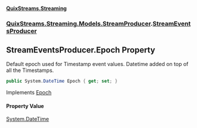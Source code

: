 #### [QuixStreams.Streaming](index.md 'index')
### [QuixStreams.Streaming.Models.StreamProducer](QuixStreams.Streaming.Models.StreamProducer.md 'QuixStreams.Streaming.Models.StreamProducer').[StreamEventsProducer](StreamEventsProducer.md 'QuixStreams.Streaming.Models.StreamProducer.StreamEventsProducer')

## StreamEventsProducer.Epoch Property

Default epoch used for Timestamp event values. Datetime added on top of all the Timestamps.

```csharp
public System.DateTime Epoch { get; set; }
```

Implements [Epoch](IStreamEventsProducer.Epoch.md 'QuixStreams.Streaming.Models.StreamProducer.IStreamEventsProducer.Epoch')

#### Property Value
[System.DateTime](https://docs.microsoft.com/en-us/dotnet/api/System.DateTime 'System.DateTime')